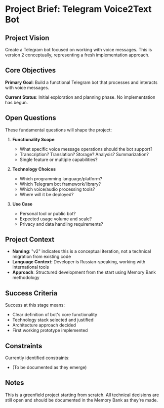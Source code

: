 # Project Brief: Telegram Voice2Text Bot

## Project Vision

Create a Telegram bot focused on working with voice messages. This is version 2 conceptually, representing a fresh implementation approach.

## Core Objectives

**Primary Goal**: Build a functional Telegram bot that processes and interacts with voice messages.

**Current Status**: Initial exploration and planning phase. No implementation has begun.

## Open Questions

These fundamental questions will shape the project:

1. **Functionality Scope**
   - What specific voice message operations should the bot support?
   - Transcription? Translation? Storage? Analysis? Summarization?
   - Single feature or multiple capabilities?

2. **Technology Choices**
   - Which programming language/platform?
   - Which Telegram bot framework/library?
   - Which voice/audio processing tools?
   - Where will it be deployed?

3. **Use Case**
   - Personal tool or public bot?
   - Expected usage volume and scale?
   - Privacy and data handling requirements?

## Project Context

- **Naming**: "v2" indicates this is a conceptual iteration, not a technical migration from existing code
- **Language Context**: Developer is Russian-speaking, working with international tools
- **Approach**: Structured development from the start using Memory Bank methodology

## Success Criteria

Success at this stage means:
- Clear definition of bot's core functionality
- Technology stack selected and justified
- Architecture approach decided
- First working prototype implemented

## Constraints

Currently identified constraints:
- (To be documented as they emerge)

## Notes

This is a greenfield project starting from scratch. All technical decisions are still open and should be documented in the Memory Bank as they're made.
